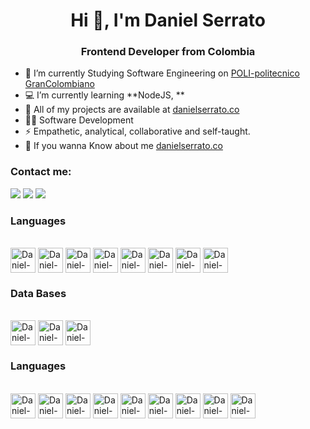 <h1 align="center">Hi 👋, I'm Daniel Serrato</h1>
<h3 align="center">Frontend Developer from Colombia</h3>


- 🚀 I’m currently Studying Software Engineering on [POLI-politecnico GranColombiano](https://www.poli.edu.co)
- 💻 I’m currently learning **NodeJS, **
- 📌 All of my projects are available at [danielserrato.co](danielserrato.co)
- 👨‍💻 Software Development
- ⚡ Empathetic, analytical, collaborative and self-taught.
- 📝 If you wanna Know about me [danielserrato.co](danielserrato.co) 

<h3 align="left">Contact me:</h3>
<div> 
  <a href="https://www.instagram.com/danielserrato11/" target="_blank"><img src="https://img.shields.io/badge/-Instagram-%23E4405F?style=for-the-badge&logo=instagram&logoColor=white" target="_blank"></a>
  <a href = "dserratorios@gmail.com"><img src="https://img.shields.io/badge/-Gmail-%23333?style=for-the-badge&logo=gmail&logoColor=white" target="_blank"></a>
  <a href="https://www.linkedin.com/in/daniel-alfredo-serrato-r%C3%ADos-4a8607233/" target="_blank"><img src="https://img.shields.io/badge/-LinkedIn-%230077B5?style=for-the-badge&logo=linkedin&logoColor=white" target="_blank"></a>
</div>

<h3 align="left">Languages</h3>
<div style="display: inline_block"><br>
  <img align="center" alt="Daniel-HTML" height="40" width="40" <img src="https://cdn.jsdelivr.net/gh/devicons/devicon/icons/html5/html5-plain-wordmark.svg" />
  <img align="center" alt="Daniel-CSS" height="40" width="40" <img src="https://cdn.jsdelivr.net/gh/devicons/devicon/icons/css3/css3-plain-wordmark.svg" />
  <img align="center" alt="Daniel-Js" height="40" width="40" <img src="https://cdn.jsdelivr.net/gh/devicons/devicon/icons/javascript/javascript-plain.svg" />
  <img align="center" alt="Daniel-Bootstrap" height="40" width="40" <img src="https://cdn.jsdelivr.net/gh/devicons/devicon/icons/bootstrap/bootstrap-original-wordmark.svg" />
  <img align="center" alt="Daniel-SASS" height="40" width="40" <img src="https://cdn.jsdelivr.net/gh/devicons/devicon/icons/sass/sass-original.svg" /> 
  <img align="center" alt="Daniel-React" height="40" width="40" <img src="https://cdn.jsdelivr.net/gh/devicons/devicon/icons/react/react-original-wordmark.svg" />
  <img align="center" alt="Daniel-Python" height="40" width="40" <img src="https://cdn.jsdelivr.net/gh/devicons/devicon/icons/python/python-original.svg" />
  <img align="center" alt="Daniel-Java" height="40" width="40" <img src="https://cdn.jsdelivr.net/gh/devicons/devicon/icons/java/java-original-wordmark.svg" />
  
  
</div>
<h3 align="left">Data Bases</h3>
<div style="display: inline_block"><br>
  <img align="center" alt="Daniel-Mysql" height="40" width="40" <img src="https://cdn.jsdelivr.net/gh/devicons/devicon/icons/mysql/mysql-original-wordmark.svg" />
  <img align="center" alt="Daniel-Postgresql" height="40" width="40" <img src="https://cdn.jsdelivr.net/gh/devicons/devicon/icons/postgresql/postgresql-original-wordmark.svg" />
  <img align="center" alt="Daniel-Node.js" height="40" width="40" <img src="https://cdn.jsdelivr.net/gh/devicons/devicon/icons/nodejs/nodejs-original-wordmark.svg" />
</div>
<h3 align="left">Languages</h3>
<div style="display: inline_block"><br>
  <img align="center" alt="Daniel-Figma" height="40" width="40" <img src="https://cdn.jsdelivr.net/gh/devicons/devicon/icons/figma/figma-original.svg" />
  <img align="center" alt="Daniel-Visualstudio" height="40" width="40" <img src="https://cdn.jsdelivr.net/gh/devicons/devicon/icons/visualstudio/visualstudio-plain.svg" />
  <img align="center" alt="Daniel-Git" height="40" width="40" <img src="https://cdn.jsdelivr.net/gh/devicons/devicon/icons/git/git-original.svg" />
  <img align="center" alt="Daniel-Heroku" height="40" width="40" <img src="https://cdn.jsdelivr.net/gh/devicons/devicon/icons/heroku/heroku-plain.svg" />
  <img align="center" alt="Daniel-Webpack" height="40" width="40" <img src="https://cdn.jsdelivr.net/gh/devicons/devicon/icons/webpack/webpack-plain.svg" /> 
  <img align="center" alt="Daniel-NPM" height="40" width="40" <img src="https://cdn.jsdelivr.net/gh/devicons/devicon/icons/npm/npm-original-wordmark.svg" />
  <img align="center" alt="Daniel-Babel" height="40" width="40" <img src="https://cdn.jsdelivr.net/gh/devicons/devicon/icons/babel/babel-original.svg" />
  <img align="center" alt="Daniel-Aws" height="40" width="40" <img src="https://cdn.jsdelivr.net/gh/devicons/devicon/icons/amazonwebservices/amazonwebservices-original-wordmark.svg" />
  <img align="center" alt="Daniel-Babel" height="40" width="40" <img src="https://cdn.jsdelivr.net/gh/devicons/devicon/icons/xd/xd-plain.svg" />

  








